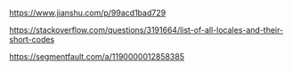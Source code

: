 



https://www.jianshu.com/p/99acd1bad729



https://stackoverflow.com/questions/3191664/list-of-all-locales-and-their-short-codes



https://segmentfault.com/a/1190000012858385